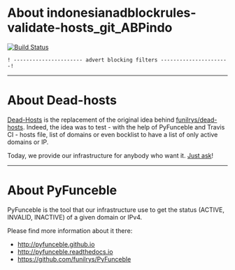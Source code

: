 # About indonesianadblockrules-validate-hosts_git_ABPindo

[![Build Status](https://travis-ci.org/dead-hosts/indonesianadblockrules-validate-hosts_git_ABPindo.svg?branch=master)](https://travis-ci.org/dead-hosts/indonesianadblockrules-validate-hosts_git_ABPindo)

```
! ---------------------- advert blocking filters ----------------------!

```

--------------------------------------------------------------------------------

# About Dead-hosts

[Dead-Hosts](https://github.com/dead-hosts) is the replacement of the original idea behind [funilrys/dead-hosts](https://github.com/funilrys/dead-hosts).
Indeed, the idea was to test - with the help of PyFunceble and Travis CI - hosts file, list of domains or even bocklist to have a list of only active domains or IP.

Today, we provide our infrastructure for anybody who want it. [Just ask](https://github.com/dead-hosts/dev-center/issues/new?template=inclusion-request.md)!

--------------------------------------------------------------------------------

# About PyFunceble

PyFunceble is the tool that our infrastructure use to get the status (ACTIVE, INVALID, INACTIVE) of a given domain or IPv4.

Please find more information about it there:

* http://pyfunceble.github.io
* http://pyfunceble.readthedocs.io
* https://github.com/funilrys/PyFunceble

